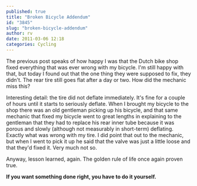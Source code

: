 ```yaml
---
published: true
title: "Broken Bicycle Addendum"
id: "3845"
slug: "broken-bicycle-addendum"
author: rv
date: 2011-03-06 12:18
categories: Cycling
---
```

The previous post speaks of how happy I was that the Dutch bike shop fixed everything that was ever wrong with my bicycle. I'm still happy with that, but today I found out that the one thing they were supposed to fix, they didn't. The rear tire still goes flat after a day or two. How did the mechanic miss this?

Interesting detail: the tire did not deflate immediately. It's fine for a couple of hours until it starts to seriously deflate. When I brought my bicycle to the shop there was an old gentleman picking up his bicycle, and that same mechanic that fixed my bicycle went to great lengths in explaining to the gentleman that they had to replace his rear inner tube because it was porous and slowly (although not measurably in short-term) deflating. Exactly what was wrong with my tire. I did point that out to the mechanic, but when I went to pick it up he said that the valve was just a little loose and that they'd fixed it. Very much not so.

Anyway, lesson learned, again. The golden rule of life once again proven true.

<strong>If you want something done right, you have to do it yourself.</strong>